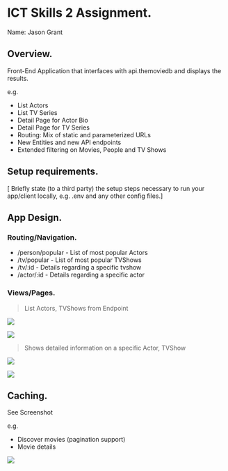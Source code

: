 
# ICT Skills 2 Assignment.

Name: Jason Grant

## Overview.

Front-End Application that interfaces with api.themoviedb and displays the results.

e.g. 
+ List Actors
+ List TV Series
+ Detail Page for Actor Bio
+ Detail Page for TV Series
+ Routing: Mix of static and parameterized URLs
+ New Entities and new API endpoints
+ Extended filtering on Movies, People and TV Shows

## Setup requirements.

[ Briefly state (to a third party) the setup steps necessary to run your app/client locally, e.g. .env and any other config files.]

## App Design.

### Routing/Navigation.

+ /person/popular - List of most popular Actors
+ /tv/popular - List of most popular TVShows
+ /tv/:id - Details regarding a specific tvshow
+ /actor/:id - Details regarding a specific actor

### Views/Pages.

>List Actors, TVShows from Endpoint

![][d1]

![][d2]

>Shows detailed information on a specific Actor, TVShow

![][detail1]

![][detail2]
## Caching.

See Screenshot

e.g.
+ Discover movies (pagination support)
+ Movie details


![][caching]

[d1]: ./public/assests/Actors.jpg
[d2]: ./public/assests/TVShows.jpg
[detail1]: ./public/assets/actor.jpg
[detail2]: ./public/assets/tvShow.jpg
[caching]: ./public/assets/caching.jpg
